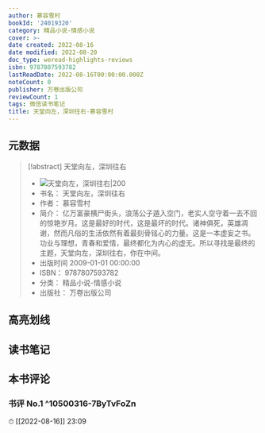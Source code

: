 ```yaml
---
author: 慕容雪村
bookId: '24019320'
category: 精品小说-情感小说
cover: >-
date created: 2022-08-16
date modified: 2022-08-20
doc_type: weread-highlights-reviews
isbn: 9787807593782
lastReadDate: 2022-08-16T00:00:00.000Z
noteCount: 0
publisher: 万卷出版公司
reviewCount: 1
tags: 微信读书笔记
title: 天堂向左，深圳往右-慕容雪村
---
```


## 元数据

> [!abstract] 天堂向左，深圳往右
> - ![ 天堂向左，深圳往右|200](https://wfqqreader-1252317822.image.myqcloud.com/cover/320/24019320/t7_24019320.jpg)
> - 书名： 天堂向左，深圳往右
> - 作者： 慕容雪村
> - 简介： 亿万富豪横尸街头，浪荡公子遁入空门，老实人空守着一去不回的惊艳岁月。这是最好的时代，这是最坏的时代。诸神俱死，英雄凋谢，然而凡俗的生活依然有着最刻骨铭心的力量。这是一本虚妄之书。功业与理想，青春和爱情，最终都化为内心的虚无。所以寻找是最终的主题，天堂向左，深圳往右，你在中间。
> - 出版时间 2009-01-01 00:00:00
> - ISBN： 9787807593782
> - 分类： 精品小说-情感小说
> - 出版社： 万卷出版公司

## 高亮划线

## 读书笔记

## 本书评论

### 书评 No.1 ^10500316-7ByTvFoZn

⏱ [[2022-08-16]] 23:09
